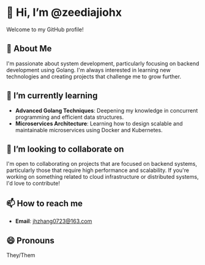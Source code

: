 # 👋 Hi, I’m @zeediajiohx

Welcome to my GitHub profile!

## 👀 About Me

I'm passionate about system development, particularly focusing on backend development using Golang. I'm always interested in learning new technologies and creating projects that challenge me to grow further.

## 🌱 I’m currently learning

- **Advanced Golang Techniques**: Deepening my knowledge in concurrent programming and efficient data structures.
- **Microservices Architecture**: Learning how to design scalable and maintainable microservices using Docker and Kubernetes.

## 💞️ I’m looking to collaborate on

I'm open to collaborating on projects that are focused on backend systems, particularly those that require high performance and scalability. If you're working on something related to cloud infrastructure or distributed systems, I'd love to contribute!

## 📫 How to reach me

- **Email**: jhzhang0723@163.com
<!--- **LinkedIn**: [Insert your LinkedIn profile link here]!--->

## 😄 Pronouns

They/Them
<!---

## ⚡ Fun fact

I once participated in a hackathon where our team built a fully functional chat application in just 48 hours!

--->
<!---
zeediajiohx/zeediajiohx is a ✨ special ✨ repository because its `README.md` (this file) appears on your GitHub profile.
You can click the Preview link to take a look at your changes.
--->
